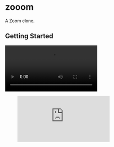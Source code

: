 # zooom

A Zoom clone.

## Getting Started

<video src="/assets/Video.mp4" ></video>


<figure class="video_container">
  <iframe src="https://youtu.be/65TF6UyQ4pE" frameborder="0" allowfullscreen="true"> </iframe>
</figure>

